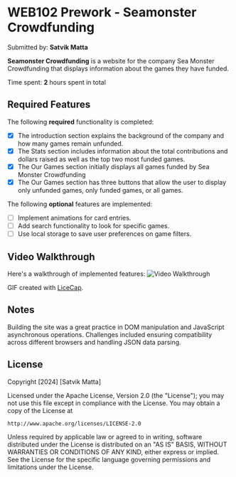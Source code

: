# WEB102 Prework - Seamonster Crowdfunding

Submitted by: **Satvik Matta**

**Seamonster Crowdfunding** is a website for the company Sea Monster Crowdfunding that displays information about the games they have funded.

Time spent: **2** hours spent in total

## Required Features

The following **required** functionality is completed:

* [x] The introduction section explains the background of the company and how many games remain unfunded.
* [x] The Stats section includes information about the total contributions and dollars raised as well as the top two most funded games.
* [x] The Our Games section initially displays all games funded by Sea Monster Crowdfunding
* [x] The Our Games section has three buttons that allow the user to display only unfunded games, only funded games, or all games.

The following **optional** features are implemented:

* [ ] Implement animations for card entries.
* [ ] Add search functionality to look for specific games.
* [ ] Use local storage to save user preferences on game filters.

## Video Walkthrough

Here's a walkthrough of implemented features:
![Video Walkthrough](Web102-codepath-prework.gif)


<!-- Replace this with whatever GIF tool you used! -->
GIF created with [LiceCap](http://www.cockos.com/licecap/).

## Notes

Building the site was a great practice in DOM manipulation and JavaScript asynchronous operations. Challenges included ensuring compatibility across different browsers and handling JSON data parsing.

## License

Copyright [2024] [Satvik Matta]

Licensed under the Apache License, Version 2.0 (the "License");
you may not use this file except in compliance with the License.
You may obtain a copy of the License at

    http://www.apache.org/licenses/LICENSE-2.0

Unless required by applicable law or agreed to in writing, software
distributed under the License is distributed on an "AS IS" BASIS,
WITHOUT WARRANTIES OR CONDITIONS OF ANY KIND, either express or implied.
See the License for the specific language governing permissions and
limitations under the License.
